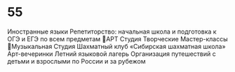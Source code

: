 # 55
Иностранные языки Репетиторство: начальная школа и подготовка к ОГЭ и ЕГЭ по всем предметам 🎨АРТ Студия Творческие Мастер-классы 🎹Музыкальная Студия Шахматный клуб «Сибирская шахматная школа» Арт-вечеринки Летний языковой лагерь Организация путешествий с детьми и взрослыми по России и за рубежом
